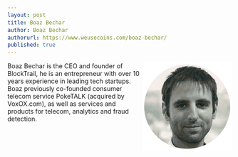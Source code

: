 ```yaml
---
layout: post
title: Boaz Bechar
author: Boaz Bechar
authorurl: https://www.weusecoins.com/boaz-bechar/
published: true
---
```


<img src="/images/boaz.png" alt="Boaz Bechar" align="right">
<p>Boaz Bechar is the CEO and founder of BlockTrail, he is an entrepreneur with over 10 years experience in leading tech startups. Boaz previously co-founded consumer telecom service PokeTALK (acquired by VoxOX.com), as well as services and products for telecom, analytics and fraud detection. </p>

